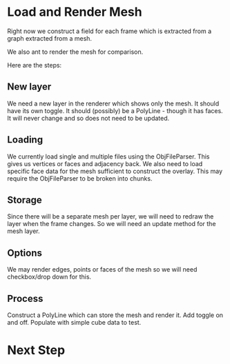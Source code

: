 # Load and Render Mesh

Right now we construct a field for each frame which is extracted from a graph extracted from a mesh.

We also ant to render the mesh for comparison.

Here are the steps:

## New layer
We need a new layer in the renderer which shows only the mesh.
It should have its own toggle.
It should (possibly) be a PolyLine - though it has faces.
It will never change and so does not need to be updated.

## Loading
We currently load single and multiple files using the ObjFileParser.  This gives us vertices or faces and adjacency back.
We also need to load specific face data for the mesh sufficient to construct the overlay. This may require the ObjFileParser to be broken into chunks.

## Storage
Since there will be a separate mesh per layer, we will need to redraw the layer when the frame changes.
So we will need an update method for the mesh layer.

## Options
We may render edges, points or faces of the mesh so we will need checkbox/drop down for this.

## Process
Construct a PolyLine which can store the mesh and render it.
Add toggle on and off.
Populate with simple cube data to test.

# Next Step

